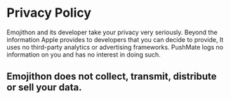 # Privacy Policy
Emojithon and its developer take your privacy very seriously. Beyond the information Apple provides to developers that you can decide to provide, It uses no third-party analytics or advertising frameworks. PushMate logs no information on you and has no interest in doing such.

## Emojithon does not collect, transmit, distribute or sell your data.
